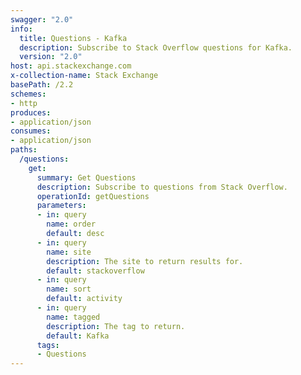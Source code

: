 ```yaml
---
swagger: "2.0"
info:
  title: Questions - Kafka
  description: Subscribe to Stack Overflow questions for Kafka.
  version: "2.0"
host: api.stackexchange.com
x-collection-name: Stack Exchange
basePath: /2.2
schemes:
- http
produces:
- application/json
consumes:
- application/json
paths:
  /questions:
    get:
      summary: Get Questions
      description: Subscribe to questions from Stack Overflow.
      operationId: getQuestions
      parameters:
      - in: query
        name: order
        default: desc
      - in: query
        name: site
        description: The site to return results for.
        default: stackoverflow
      - in: query
        name: sort
        default: activity
      - in: query
        name: tagged
        description: The tag to return.
        default: Kafka
      tags:
      - Questions
---
```

